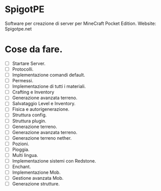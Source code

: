 # SpigotPE
Software per creazione di server per MineCraft Pocket Edition. Website: Spigotpe.net
# Cose da fare.
- [ ] Startare Server.
- [ ] Protocolli.
- [ ] Implementazione comandi default.
- [ ] Permessi.
- [ ] Implementazione di tutti i materiali.
- [ ] Crafting e Inventory
- [ ] Generazione avanzata terreno.
- [ ] Salvataggio Level e Inventory.
- [ ] Fisica e autorigenerazione.
- [ ] Struttura config.
- [ ] Struttura plugin.
- [ ] Generazione terreno.
- [ ] Generazione avanzata terreno.
- [ ] Generazione terreno nether.
- [ ] Pozioni.
- [ ] Pioggia.
- [ ] Multi lingua.
- [ ] Implementazione sistemi con Redstone.
- [ ] Enchant.
- [ ] Implementazione Mob.
- [ ] Gestione avanzata Mob.
- [ ] Generazione strutture.
